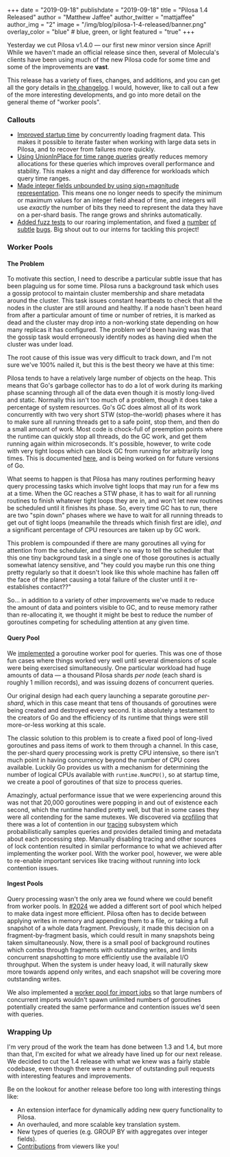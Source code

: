 +++
date = "2019-09-18"
publishdate = "2019-09-18"
title = "Pilosa 1.4 Released"
author = "Matthew Jaffee"
author_twitter = "mattjaffee"
author_img = "2"
image = "/img/blog/pilosa-1-4-released/banner.png"
overlay_color = "blue" # blue, green, or light
featured = "true"
+++

Yesterday we cut Pilosa v1.4.0 — our first new minor version since
April! While we haven't made an official release since then, several
of Molecula's clients have been using much of the new Pilosa code for
some time and some of the improvements are **vast**.

<!--more-->

This release has a variety of fixes, changes, and additions, and you
can get all the gory details in [the
changelog](https://github.com/pilosa/pilosa/blob/master/CHANGELOG.md).
I would, however, like to call out a few of the more interesting
developments, and go into more detail on the general theme of "worker
pools".

### Callouts

- [Improved startup time](https://github.com/pilosa/pilosa/pull/1988)
  by concurrently loading fragment data. This makes it possible to
  iterate faster when working with large data sets in Pilosa, and to
  recover from failures more quickly.
- [Using UnionInPlace for time range
  queries](https://github.com/pilosa/pilosa/pull/2041) greatly reduces
  memory allocations for these queries which improves overall
  performance and stability. This makes a night and day difference for
  workloads which query time ranges.
- [Made integer fields unbounded by using sign+magnitude
  representation](https://github.com/pilosa/pilosa/pull/1902). This
  means one no longer needs to specify the minimum or maximum values
  for an integer field ahead of time, and integers will use *exactly*
  the number of bits they need to represent the data they have on a
  per-shard basis. The range grows and shrinks automatically.
- [Added fuzz tests](https://github.com/pilosa/pilosa/pull/2004) to
  our roaring implementation, and fixed
  [a](https://github.com/pilosa/pilosa/pull/2021)
  [number](https://github.com/pilosa/pilosa/pull/2019)
  [of](https://github.com/pilosa/pilosa/pull/2017)
  [subtle](https://github.com/pilosa/pilosa/pull/2012)
  [bugs](https://github.com/pilosa/pilosa/pull/1975). Big shout out to
  our interns for tackling this project!


### Worker Pools

#### The Problem

To motivate this section, I need to describe a particular subtle issue
that has been plaguing us for some time. Pilosa runs a background task
which uses a gossip protocol to maintain cluster membership and share
metadata around the cluster. This task issues constant heartbeats to
check that all the nodes in the cluster are still around and
healthy. If a node hasn't been heard from after a particular amount of
time or number of retries, it is marked as dead and the cluster may
drop into a non-working state depending on how many replicas it has
configured. The problem we'd been having was that the gossip task
would erroneously identify nodes as having died when the cluster was
under load.

The root cause of this issue was very difficult to track down, and I'm
not sure we've 100% nailed it, but this is the best theory we have at
this time: 

Pilosa tends to have a relatively large number of objects on the
heap. This means that Go's garbage collector has to do a lot of work
during its marking phase scanning through all of the data even though
it is mostly long-lived and static. Normally this isn't too much of a
problem, though it does take a percentage of system resources. Go's GC
does almost all of its work concurrently with two very short STW
(stop-the-world) phases where it has to make sure all running threads
get to a safe point, stop them, and then do a small amount of
work. Most code is chock-full of preemption points where the runtime
can quickly stop all threads, do the GC work, and get them running
again within microseconds. It's possible, however, to write code with
very tight loops which can block GC from running for arbitrarily long
times. This is documented
[here](https://github.com/golang/go/issues/10958), and is being worked
on for future versions of Go.

What seems to happen is that Pilosa has many routines performing heavy
query processing tasks which involve tight loops that may run for a
few ms at a time. When the GC reaches a STW phase, it has to wait for
all running routines to finish whatever tight loops they are in, and
won't let new routines be scheduled until it finishes its phase. So,
every time GC has to run, there are two "spin down" phases where we have
to wait for all running threads to get out of tight loops (meanwhile
the threads which finish first are idle), *and* a significant percentage
of CPU resources are taken up by GC work.

This problem is compounded if there are many goroutines all vying for
attention from the scheduler, and there's no way to tell the scheduler
that this one tiny background task in a single one of those goroutines
is actually somewhat latency sensitive, and "hey could you maybe run
this one thing pretty regularly so that it doesn't look like this
whole machine has fallen off the face of the planet causing a total
failure of the cluster until it re-establishes contact??"

So... in addition to a variety of other improvements we've made to
reduce the amount of data and pointers visible to GC, and to reuse
memory rather than re-allocating it, we thought it might be best to
reduce the number of goroutines competing for scheduling attention at
any given time.

#### Query Pool

We [implemented](https://github.com/pilosa/pilosa/pull/2034) a
goroutine worker pool for queries. This was one of those fun cases
where things worked very well until several dimensions of scale were
being exercised simultaneously. One particular workload had huge
amounts of data — a thousand Pilosa shards *per node* (each shard is
roughly 1 million records), and was issuing dozens of concurrent
queries.

Our original design had each query launching a separate goroutine
*per-shard*, which in this case meant that tens of thousands of
goroutines were being created and destroyed every second. It is
absolutely a testament to the creators of Go and the efficiency of its
runtime that things were still more-or-less working at this scale.

The classic solution to this problem is to create a fixed pool of
long-lived goroutines and pass items of work to them through a
channel. In this case, the per-shard query processing work is pretty
CPU intensive, so there isn't much point in having concurrency beyond
the number of CPU cores available. Luckily Go provides us with a
mechanism for determining the number of logical CPUs available with
`runtime.NumCPU()`, so at startup time, we create a pool of goroutines
of that size to process queries.

Amazingly, actual performance issue that we were experiencing around
this was not that 20,000 goroutines were popping in and out of
existence each second, which the runtime handled pretty well, but that
in some cases they were all contending for the same mutexes. We
discovered via [profiling](https://golang.org/pkg/net/http/pprof/)
that there was a lot of contention in our
[tracing](https://opentracing.io/) subsystem which probabilistically
samples queries and provides detailed timing and metadata about each
processing step. Manually disabling tracing and other sources of lock
contention resulted in similar performance to what we achieved after
implementing the worker pool. With the worker pool, however, we were
able to re-enable important services like tracing without running into
lock contention issues.

#### Ingest Pools

Query processing wasn't the only area we found where we could benefit
from worker pools. In
[#2024](https://github.com/pilosa/pilosa/pull/2024) we added a
different sort of pool which helped to make data ingest more
efficient. Pilosa often has to decide between applying writes in
memory and appending them to a file, or taking a full snapshot of a
whole data fragment. Previously, it made this decision on a
fragment-by-fragment basis, which could result in many snapshots being
taken simultaneously. Now, there is a small pool of background
routines which combs through fragments with outstanding writes, and
limits concurrent snapshotting to more efficiently use the available
I/O throughput. When the system is under heavy load, it will naturally
skew more towards append only writes, and each snapshot will be
covering more outstanding writes.

We also implemented a [worker pool for import
jobs](https://github.com/pilosa/pilosa/pull/2048) so that large
numbers of concurrent imports wouldn't spawn unlimited numbers of
goroutines potentially created the same performance and contention
issues we'd seen with queries.

### Wrapping Up

I'm very proud of the work the team has done between 1.3 and 1.4, but
more than that, I'm excited for what we already have lined up for our
next release. We decided to cut the 1.4 release with what we knew was
a fairly stable codebase, even though there were a number of
outstanding pull requests with interesting features and improvements.

Be on the lookout for another release before too long with interesting things like:

- An extension interface for dynamically adding new query
  functionality to Pilosa.
- An overhauled, and more scalable key translation system.
- New types of queries (e.g. GROUP BY with aggregates over integer fields).
- [Contributions](https://github.com/pilosa/pilosa/blob/master/CONTRIBUTING.md) from viewers like you!
